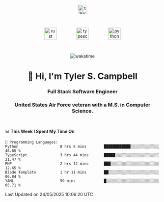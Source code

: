<p align="center">
<a href="https://www.linkedin.com/in/t36campbell" target="blank"><img align="center" src="https://ik.imagekit.io/t36campbell/Portfolio/linkedin.png.original_m8bbGgPh6.png" alt="t36campbell" height="30" width="30" /></a>
</p>
<p align="center">
    <img src="https://rustacean.net/assets/rustacean-orig-noshadow.svg" alt="rust" width="40" height="40" style="margin: 6%;" />
    <img src="https://cdn.worldvectorlogo.com/logos/typescript.svg" alt="typescript" width="40" height="40" style="margin: 6%;" />
    <img src="https://cdn.worldvectorlogo.com/logos/python-5.svg" alt="python" width="40" height="40" style="margin: 6%;" />
</p>
<div align="center">
  
  ![wakatime](https://wakatime.com/badge/user/738aac7f-8868-4bc3-a1df-4c36703ee4b6.svg)
  
</div>

<h1 align="center">👋 Hi, I'm Tyler S. Campbell</h1>
<h3 align="center">Full Stack Software Engineer</h3>
<h3 align="center">United States Air Force veteran with a M.S. in Computer Science.</h3>
<br>

<!--START_SECTION:waka-->
📊 **This Week I Spent My Time On** 

```text
💬 Programming Languages: 
Python                   8 hrs 8 mins        ████████████░░░░░░░░░░░░░   46.65 % 
TypeScript               3 hrs 44 mins       █████░░░░░░░░░░░░░░░░░░░░   21.47 % 
PHP                      2 hrs 12 mins       ███░░░░░░░░░░░░░░░░░░░░░░   12.65 % 
Blade Template           1 hr 11 mins        ██░░░░░░░░░░░░░░░░░░░░░░░   06.84 % 
YAML                     59 mins             █░░░░░░░░░░░░░░░░░░░░░░░░   05.71 % 
```


 Last Updated on 24/05/2025 10:06:20 UTC
<!--END_SECTION:waka-->
